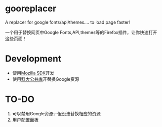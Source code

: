gooreplacer
===

A replacer for google fonts/api/themes.... to load page faster!

一个用于替换网页中Google Fonts,API,themes等的Firefox插件，让你快速打开这些页面！


Development
===

- 使用[Mozilla SDK](https://developer.mozilla.org/en-US/Add-ons/SDK)开发
- 使用[科大公共库](https://servers.ustclug.org/2014/07/ustc-blog-force-google-fonts-proxy/)开替换Google资源


TO-DO
===

1. <del>可以禁用Google资源，但没法替换相应的资源</del>
2. 用户配置面板
